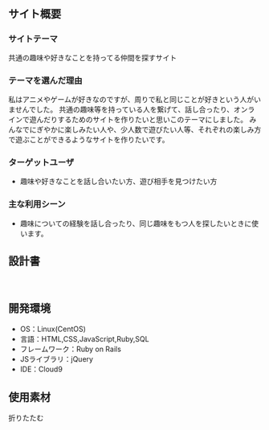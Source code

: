 # <!--ここにアプリ名を入力-->
​
## サイト概要
### サイトテーマ
共通の趣味や好きなことを持ってる仲間を探すサイト
​
### テーマを選んだ理由
私はアニメやゲームが好きなのですが、周りで私と同じことが好きという人がいませんでした。
共通の趣味等を持っている人を繋げて、話し合ったり、オンラインで遊んだりするためのサイトを作りたいと思いこのテーマにしました。
みんなでにぎやかに楽しみたい人や、少人数で遊びたい人等、それぞれの楽しみ方で遊ぶことができるようなサイトを作りたいです。
​
### ターゲットユーザ
- 趣味や好きなことを話し合いたい方、遊び相手を見つけたい方
​
### 主な利用シーン
- 趣味についての経験を話し合ったり、同じ趣味をもつ人を探したいときに使います。
​
## 設計書
<!--テーマを設定・提出する時点では不要です-->
​
## 開発環境
- OS：Linux(CentOS)
- 言語：HTML,CSS,JavaScript,Ruby,SQL
- フレームワーク：Ruby on Rails
- JSライブラリ：jQuery
- IDE：Cloud9
​
## 使用素材
<!--- 外部サービスの画像素材・音声素材を使用した場合は、必ずサービス名とURLを明記してください。-->
<!--- アプリケーションの実装に使用したgem/bootstrapのリファレンスなどの記載は不要です。-->
<!--- 使用しない場合は、使用素材の項目をREADMEから削除してください。-->
折りたたむ